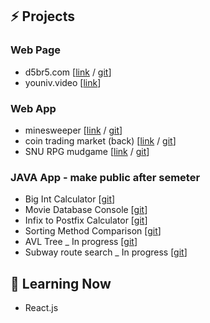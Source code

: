 ## ⚡ Projects

### Web Page

- d5br5.com  [[link](http://d5br5.com) / [git](https://github.com/d5br5/d5br5.com)]
- youniv.video [[link](http://www.youniv.video)]

### Web App

- minesweeper [[link](https://d5br5.github.io/minesweeper/) / [git](https://github.com/d5br5/minesweeper)]
- coin trading market (back) [[link](https://codesandbox.io/s/naughty-browser-5rvjd?file=/src/index.js) / [git](https://github.com/d5br5/coindealer.api)]
- SNU RPG mudgame [[link](https://hxj8x.sse.codesandbox.io/) / [git](https://github.com/d5br5/mudgame)]

### JAVA App - make public after semeter

- Big Int Calculator [[git](https://github.com/d5br5/snu_data_structure/tree/main/HW1)]
- Movie Database Console [[git](https://github.com/d5br5/snu_data_structure/tree/main/HW2)]
- Infix to Postfix Calculator [[git](https://github.com/d5br5/snu_data_structure/tree/main/HW3)]
- Sorting Method Comparison [[git](https://github.com/d5br5/snu_data_structure/tree/main/HW4)]
- AVL Tree _ In progress [[git](https://github.com/d5br5/snu_data_structure/tree/main/HW5)]
- Subway route search _ In progress [[git](https://github.com/d5br5/snu_data_structure/tree/main/HW6)]
           
## 📜 Learning Now
- React.js

<!--
**d5br5/d5br5** is a ✨ _special_ ✨ repository because its `README.md` (this file) appears on your GitHub profile.

Here are some ideas to get you started:

- 🔭 I’m currently working on ...
- 🌱 I’m currently learning ...
- 👯 I’m looking to collaborate on ...
- 🤔 I’m looking for help with ...
- 💬 Ask me about ...
- 📫 How to reach me: ...
- 😄 Pronouns: ...
- ⚡ Fun fact: ...
-->
